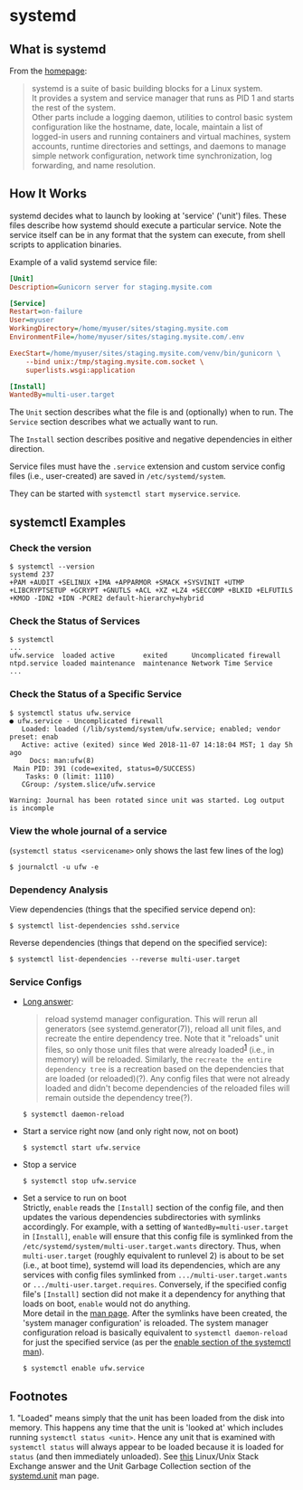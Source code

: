 systemd
=======

What is systemd
---------------
From the [homepage][systemd_home]:  
> systemd is a suite of basic building blocks for a Linux system.  
> It provides a system and service manager that runs as PID 1 and starts the rest of the system.  
> Other parts include a logging daemon, utilities to control basic system configuration like the hostname, date, locale, maintain a list 
> of logged-in users and running containers and virtual machines, system accounts, runtime directories and settings, and daemons to manage 
> simple network configuration, network time synchronization, log forwarding, and name resolution. 




How It Works
------------
systemd decides what to launch by looking at 'service' ('unit') files. These files describe how systemd should execute a particular
service. Note the service itself can be in any format that the system can execute, from shell scripts to application binaries.

Example of a valid systemd service file:
```ini
[Unit]
Description=Gunicorn server for staging.mysite.com

[Service]
Restart=on-failure
User=myuser
WorkingDirectory=/home/myuser/sites/staging.mysite.com
EnvironmentFile=/home/myuser/sites/staging.mysite.com/.env

ExecStart=/home/myuser/sites/staging.mysite.com/venv/bin/gunicorn \
    --bind unix:/tmp/staging.mysite.com.socket \
    superlists.wsgi:application

[Install]
WantedBy=multi-user.target
```

The `Unit` section describes what the file is and (optionally) when to run. The `Service` section describes what we actually want to 
run.

The `Install` section describes positive and negative dependencies in either direction.

Service files must have the `.service` extension and custom service config files (i.e., user-created) are saved in 
`/etc/systemd/system`.

They can be started with `systemctl start myservice.service`.



systemctl Examples
------------------
### Check the version ###
```console
$ systemctl --version
systemd 237
+PAM +AUDIT +SELINUX +IMA +APPARMOR +SMACK +SYSVINIT +UTMP +LIBCRYPTSETUP +GCRYPT +GNUTLS +ACL +XZ +LZ4 +SECCOMP +BLKID +ELFUTILS 
+KMOD -IDN2 +IDN -PCRE2 default-hierarchy=hybrid
```

### Check the Status of Services ###
```console
$ systemctl
...
ufw.service  loaded active       exited      Uncomplicated firewall
ntpd.service loaded maintenance  maintenance Network Time Service
...
```

### Check the Status of a Specific Service ###
```console
$ systemctl status ufw.service
● ufw.service - Uncomplicated firewall
   Loaded: loaded (/lib/systemd/system/ufw.service; enabled; vendor preset: enab
   Active: active (exited) since Wed 2018-11-07 14:18:04 MST; 1 day 5h ago
     Docs: man:ufw(8)
 Main PID: 391 (code=exited, status=0/SUCCESS)
    Tasks: 0 (limit: 1110)
   CGroup: /system.slice/ufw.service

Warning: Journal has been rotated since unit was started. Log output is incomple
```

### View the whole journal of a service ###
(`systemctl status <servicename>` only shows the last few lines of the log)
```console
$ journalctl -u ufw -e
```

### Dependency Analysis ###
View dependencies (things that the specified service depend on):
```console
$ systemctl list-dependencies sshd.service
```

Reverse dependencies (things that depend on the specified service):
```console
$ systemctl list-dependencies --reverse multi-user.target
```

### Service Configs ###
- [Long answer][systemctl_man]:
  > reload systemd manager configuration. This will rerun all generators (see systemd.generator(7)), reload all unit files, and 
  > recreate the entire dependency tree. 
  Note that it "reloads" unit files, so only those unit files that were already loaded<sup>[1](#footnote01)</sup> (i.e., in memory) will be reloaded. Similarly,
  the `recreate the entire dependency tree` is a recreation based on the dependencies that are loaded (or reloaded)(?). Any config 
  files that were not already loaded and didn't become dependencies of the reloaded files will remain outside the dependency tree(?).
  ```console
  $ systemctl daemon-reload
  ```

- Start a service right now (and only right now, not on boot)  
  ```console
  $ systemctl start ufw.service
  ```

- Stop a service
  ```console
  $ systemctl stop ufw.service
  ```

- Set a service to run on boot  
  Strictly, `enable` reads the `[Install]` section of the config file, and then updates the various dependencies subdirectories
  with symlinks accordingly. For example, with a setting of `WantedBy=multi-user.target` in `[Install]`, `enable` will ensure that this 
  config file is symlinked from the `/etc/systemd/system/multi-user.target.wants` directory. Thus, when `multi-user.target` (roughly
  equivalent to runlevel 2) is about to be set (i.e., at boot time), systemd will load its dependencies, which are any services with
  config files symlinked from `.../multi-user.target.wants` or `.../multi-user.target.requires`. Conversely, if the specified config
  file's `[Install]` section did not make it a dependency for anything that loads on boot, `enable` would not do anything.  
  More detail in the [man page][systemd_unit]. 
  After the symlinks have been created, the 'system manager configuration' is reloaded. The system manager configuration reload is
  basically equivalent to `systemctl daemon-reload` for just the specified service (as per the [enable section of the 
  systemctl man][systemctl_man]).
  ```console
  $ systemctl enable ufw.service
  ```


Footnotes
---------
<a name="footnote01">1.</a> "Loaded" means simply that the unit has been loaded from the disk into memory. This happens any time that 
the unit is 'looked at' which includes running `systemctl status <unit>`. Hence any unit that is examined with `systemctl status` will
always appear to be loaded because it is loaded for `status` (and then immediately unloaded). See 
[this](https://unix.stackexchange.com/a/336890) Linux/Unix Stack Exchange answer and the Unit Garbage Collection section of 
the [systemd.unit][systemd_unit] man page.


[systemd_home]: https://www.freedesktop.org/wiki/Software/systemd/
[systemd_unit]: https://www.freedesktop.org/software/systemd/man/systemd.unit.html#
[systemctl_man]: https://www.freedesktop.org/software/systemd/man/systemctl.html
